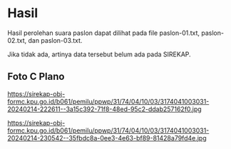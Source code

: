# Hasil

Hasil perolehan suara paslon dapat dilihat pada file paslon-01.txt, paslon-02.txt, dan paslon-03.txt.

Jika tidak ada, artinya data tersebut belum ada pada SIREKAP.

## Foto C Plano

https://sirekap-obj-formc.kpu.go.id/b061/pemilu/ppwp/31/74/04/10/03/3174041003031-20240214-222611--3a15c392-71f8-48ed-95c2-ddab257162f0.jpg

https://sirekap-obj-formc.kpu.go.id/b061/pemilu/ppwp/31/74/04/10/03/3174041003031-20240214-230542--35fbdc8a-0ee3-4e63-bf89-81428a79fd4e.jpg
